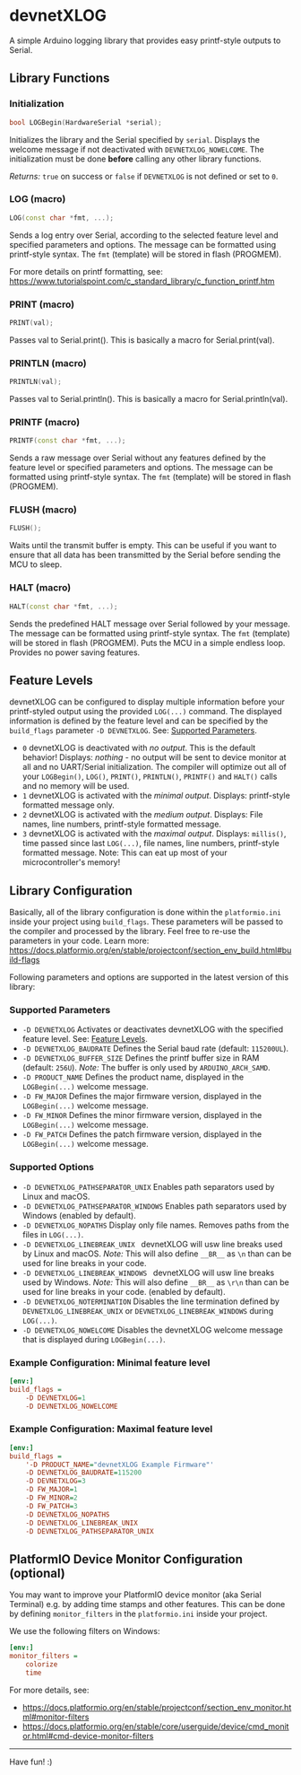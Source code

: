 # devnetXLOG
A simple Arduino logging library that provides easy printf-style outputs to Serial.

## Library Functions
### Initialization
```c++
bool LOGBegin(HardwareSerial *serial);
```
Initializes the library and the Serial specified by ```serial```.
Displays the welcome message if not deactivated with ```DEVNETXLOG_NOWELCOME```.
The initialization must be done **before** calling any other library functions.

*Returns:* ```true``` on success or ```false``` if ```DEVNETXLOG``` is not defined or set to ```0```.

### LOG (macro)
```c++
LOG(const char *fmt, ...);
```
Sends a log entry over Serial, according to the selected feature level and specified parameters and options.
The message can be formatted using printf-style syntax. The ```fmt``` (template) will be stored in flash (PROGMEM).

For more details on printf formatting, see: https://www.tutorialspoint.com/c_standard_library/c_function_printf.htm

### PRINT (macro)
```c++
PRINT(val);
```
Passes val to Serial.print().
This is basically a macro for Serial.print(val).

### PRINTLN (macro)
```c++
PRINTLN(val);
```
Passes val to Serial.println().
This is basically a macro for Serial.println(val).

### PRINTF (macro)
```c++
PRINTF(const char *fmt, ...);
```
Sends a raw message over Serial without any features defined by the feature level or specified parameters and options.
The message can be formatted using printf-style syntax. The ```fmt``` (template) will be stored in flash (PROGMEM).

### FLUSH (macro)
```c++
FLUSH();
```
Waits until the transmit buffer is empty. 
This can be useful if you want to ensure that all data has been transmitted by the Serial before sending the MCU to sleep.

### HALT (macro)
```c++
HALT(const char *fmt, ...);
```
Sends the predefined HALT message over Serial followed by your message.
The message can be formatted using printf-style syntax. The ```fmt``` (template) will be stored in flash (PROGMEM).
Puts the MCU in a simple endless loop. Provides no power saving features.

## Feature Levels
devnetXLOG can be configured to display multiple information before your printf-styled output using the provided ```LOG(...)``` command.
The displayed information is defined by the feature level and can be specified by the ```build_flags``` parameter ```-D DEVNETXLOG```. See: [Supported Parameters](#supported-parameters).
- ```0```
	devnetXLOG is deactivated with *no output*. This is the default behavior!
	Displays: *nothing* - no output will be sent to device monitor at all and no UART/Serial initialization.
	The compiler will optimize out all of your ```LOGBegin()```, ```LOG()```, ```PRINT()```, ```PRINTLN()```, ```PRINTF()``` and ```HALT()``` calls and no memory will be used.
- ```1```
	devnetXLOG is activated with the *minimal output*.
	Displays: printf-style formatted message only.
- ```2```
	devnetXLOG is activated with the *medium output*.
	Displays: File names, line numbers, printf-style formatted message.
- ```3```
	devnetXLOG is activated with the *maximal output*.
	Displays: ```millis()```, time passed since last ```LOG(...)```, file names, line numbers, printf-style formatted message.
	Note: This can eat up most of your microcontroller's memory!

## Library Configuration
Basically, all of the library configuration is done within the ```platformio.ini``` inside your project using ```build_flags```.
These parameters will be passed to the compiler and processed by the library. Feel free to re-use the parameters in your code.
Learn more: https://docs.platformio.org/en/stable/projectconf/section_env_build.html#build-flags

Following parameters and options are supported in the latest version of this library:

### Supported Parameters
- ```-D DEVNETXLOG``` Activates or deactivates devnetXLOG with the specified feature level. See: [Feature Levels](#feature-levels).
- ```-D DEVNETXLOG_BAUDRATE``` Defines the Serial baud rate (default: ```115200UL```).
- ```-D DEVNETXLOG_BUFFER_SIZE``` Defines the printf buffer size in RAM (default: ```256U```).
	*Note:* The buffer is only used by ``` ARDUINO_ARCH_SAMD ```.
- ```-D PRODUCT_NAME``` Defines the product name, displayed in the ```LOGBegin(...)``` welcome message.
- ```-D FW_MAJOR``` Defines the major firmware version, displayed in the ```LOGBegin(...)``` welcome message.
- ```-D FW_MINOR``` Defines the minor firmware version, displayed in the ```LOGBegin(...)``` welcome message.
- ```-D FW_PATCH``` Defines the patch firmware version, displayed in the ```LOGBegin(...)``` welcome message.

### Supported Options
- ```-D DEVNETXLOG_PATHSEPARATOR_UNIX``` Enables path separators used by Linux and macOS.
- ```-D DEVNETXLOG_PATHSEPARATOR_WINDOWS``` Enables path separators used by Windows (enabled by default).
- ```-D DEVNETXLOG_NOPATHS``` Display only file names. Removes paths from the files in ```LOG(...)```. 
- ```-D DEVNETXLOG_LINEBREAK_UNIX ``` devnetXLOG will usw line breaks used by Linux and macOS.
	*Note:* This will also define ```__BR__``` as ```\n``` than can be used for line breaks in your code.
- ```-D DEVNETXLOG_LINEBREAK_WINDOWS ``` devnetXLOG will usw line breaks used by Windows.
	*Note:* This will also define ```__BR__``` as ```\r\n``` than can be used for line breaks in your code. (enabled by default).
- ```-D DEVNETXLOG_NOTERMINATION``` Disables the line termination defined by ```DEVNETXLOG_LINEBREAK_UNIX``` or ```DEVNETXLOG_LINEBREAK_WINDOWS``` during ```LOG(...)```.
- ```-D DEVNETXLOG_NOWELCOME``` Disables the devnetXLOG welcome message that is displayed during ```LOGBegin(...)```.


### Example Configuration: Minimal feature level
```ini
[env:]
build_flags =
	-D DEVNETXLOG=1
	-D DEVNETXLOG_NOWELCOME
```
### Example Configuration: Maximal feature level
```ini
[env:]
build_flags =
	'-D PRODUCT_NAME="devnetXLOG Example Firmware"'
	-D DEVNETXLOG_BAUDRATE=115200
	-D DEVNETXLOG=3
	-D FW_MAJOR=1
	-D FW_MINOR=2
	-D FW_PATCH=3	
	-D DEVNETXLOG_NOPATHS
	-D DEVNETXLOG_LINEBREAK_UNIX
	-D DEVNETXLOG_PATHSEPARATOR_UNIX
```

## PlatformIO Device Monitor Configuration (optional)
You may want to improve your PlatformIO device monitor (aka Serial Terminal) e.g. by adding time stamps and other features.
This can be done by defining ```monitor_filters``` in the ```platformio.ini``` inside your project.

We use the following filters on Windows:
```ini
[env:]
monitor_filters =
	colorize
	time
```
For more details, see:
- https://docs.platformio.org/en/stable/projectconf/section_env_monitor.html#monitor-filters
- https://docs.platformio.org/en/stable/core/userguide/device/cmd_monitor.html#cmd-device-monitor-filters

---
Have fun! :)
